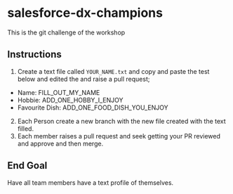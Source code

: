 # salesforce-dx-champions
This is the git challenge of the workshop


## Instructions
1. Create a text file called `YOUR_NAME.txt` and copy and paste the test below and edited the  and raise a pull request;
  - Name: FILL_OUT_MY_NAME
  - Hobbie: ADD_ONE_HOBBY_I_ENJOY
  - Favourite Dish: ADD_ONE_FOOD_DISH_YOU_ENJOY
2. Each Person create a new branch with the new file created with the text filled.
3. Each member raises a pull request and seek getting your PR reviewed and approve and then merge.

## End Goal
Have all team members have a text profile of themselves.
